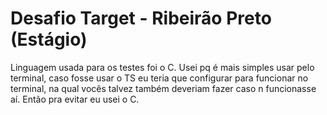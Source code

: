 
# Desafio Target - Ribeirão Preto (Estágio)

Linguagem usada para os testes foi o C. Usei pq é mais simples usar pelo terminal, caso fosse usar o TS eu teria que configurar para funcionar no terminal, na qual vocês talvez também deveriam fazer caso n funcionasse aí. Então pra evitar eu usei o C.

